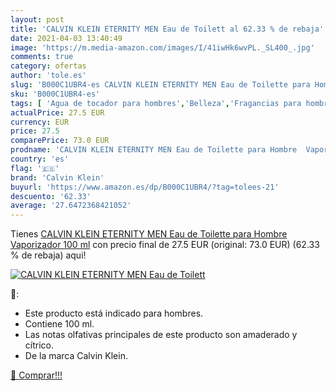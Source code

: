 ```yaml
---
layout: post
title: 'CALVIN KLEIN ETERNITY MEN Eau de Toilett al 62.33 % de rebaja'
date: 2021-04-03 13:40:49
image: 'https://m.media-amazon.com/images/I/41iwHk6wvPL._SL400_.jpg'
comments: true
category: ofertas
author: 'tole.es'
slug: 'B000C1UBR4-es CALVIN KLEIN ETERNITY MEN Eau de Toilette para Hombre...'
sku: 'B000C1UBR4-es'
tags: [ 'Agua de tocador para hombres','Belleza','Fragancias para hombres','Perfumes y fragancias','calvin klein','de','eau','toilette', ]
actualPrice: 27.5 EUR
currency: EUR
price: 27.5
comparePrice: 73.0 EUR
prodname: 'CALVIN KLEIN ETERNITY MEN Eau de Toilette para Hombre  Vaporizador  100 ml'
country: 'es'
flag: '🇪🇸'
brand: 'Calvin Klein'
buyurl: 'https://www.amazon.es/dp/B000C1UBR4/?tag=tolees-21'
descuento: '62.33'
average: '27.6472368421052'
---
```


Tienes [CALVIN KLEIN ETERNITY MEN Eau de Toilette para Hombre  Vaporizador  100 ml](https://www.amazon.es/dp/B000C1UBR4/?tag=tolees-21) con precio final de  27.5 EUR (original: 73.0 EUR) (62.33 %  de rebaja) aqui!

[![CALVIN KLEIN ETERNITY MEN Eau de Toilett](https://m.media-amazon.com/images/I/41iwHk6wvPL._SL400_.jpg)](https://www.amazon.es/dp/B000C1UBR4/?tag=tolees-21)

🔎:

- Este producto está indicado para hombres.
- Contiene 100 ml.
- Las notas olfativas principales de este producto son amaderado y cítrico.
- De la marca Calvin Klein.

[🛒 Comprar!!!](https://www.amazon.es/dp/B000C1UBR4/?tag=tolees-21)
